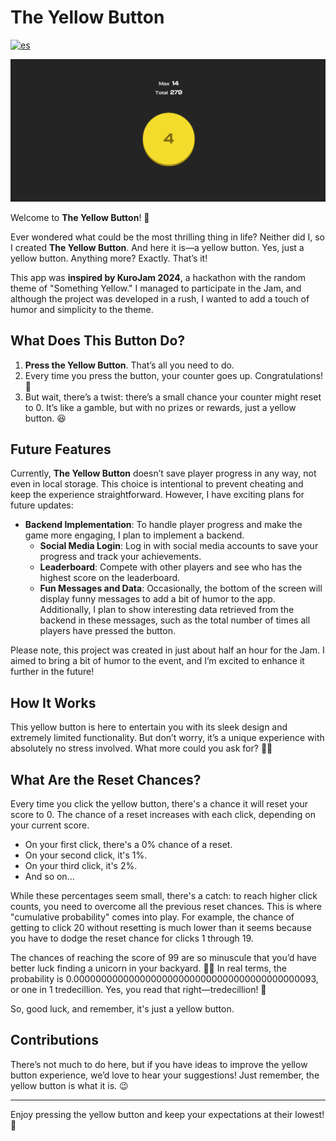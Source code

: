 # The Yellow Button

[![es](https://img.shields.io/badge/lang-es-yellow.svg)](https://github.com/noel-lopez/the-yellow-button-front/blob/main/README.md)

<p align="center">
<img src="./banner.png" alt="project image">
</p>

Welcome to **The Yellow Button**! 🎉

Ever wondered what could be the most thrilling thing in life? Neither did I, so I created **The Yellow Button**. And here it is—a yellow button. Yes, just a yellow button. Anything more? Exactly. That’s it!

This app was **inspired by KuroJam 2024**, a hackathon with the random theme of "Something Yellow." I managed to participate in the Jam, and although the project was developed in a rush, I wanted to add a touch of humor and simplicity to the theme.

## What Does This Button Do?

1. **Press the Yellow Button**. That’s all you need to do.
2. Every time you press the button, your counter goes up. Congratulations! 🎉
3. But wait, there’s a twist: there’s a small chance your counter might reset to 0. It’s like a gamble, but with no prizes or rewards, just a yellow button. 😆

## Future Features

Currently, **The Yellow Button** doesn’t save player progress in any way, not even in local storage. This choice is intentional to prevent cheating and keep the experience straightforward. However, I have exciting plans for future updates:

- **Backend Implementation**: To handle player progress and make the game more engaging, I plan to implement a backend.
    - **Social Media Login**: Log in with social media accounts to save your progress and track your achievements.
    - **Leaderboard**: Compete with other players and see who has the highest score on the leaderboard.
    - **Fun Messages and Data**: Occasionally, the bottom of the screen will display funny messages to add a bit of humor to the app. Additionally, I plan to show interesting data retrieved from the backend in these messages, such as the total number of times all players have pressed the button.

Please note, this project was created in just about half an hour for the Jam. I aimed to bring a bit of humor to the event, and I’m excited to enhance it further in the future!

## How It Works

This yellow button is here to entertain you with its sleek design and extremely limited functionality. But don’t worry, it’s a unique experience with absolutely no stress involved. What more could you ask for? 🤷‍♂️

## What Are the Reset Chances?

Every time you click the yellow button, there's a chance it will reset your score to 0. The chance of a reset increases with each click, depending on your current score.

- On your first click, there's a 0% chance of a reset.
- On your second click, it's 1%.
- On your third click, it's 2%.
- And so on...

While these percentages seem small, there's a catch: to reach higher click counts, you need to overcome all the previous reset chances. This is where "cumulative probability" comes into play. For example, the chance of getting to click 20 without resetting is much lower than it seems because you have to dodge the reset chance for clicks 1 through 19.

The chances of reaching the score of 99 are so minuscule that you’d have better luck finding a unicorn in your backyard. 🦄✨ In real terms, the probability is 0.00000000000000000000000000000000000000000093, or one in 1 tredecillion. Yes, you read that right—tredecillion! 🌌

So, good luck, and remember, it's just a yellow button.

## Contributions

There’s not much to do here, but if you have ideas to improve the yellow button experience, we’d love to hear your suggestions! Just remember, the yellow button is what it is. 😉

---

Enjoy pressing the yellow button and keep your expectations at their lowest! 🚀
